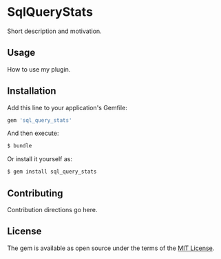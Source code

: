 # SqlQueryStats

Short description and motivation.

## Usage
How to use my plugin.

## Installation
Add this line to your application's Gemfile:

```ruby
gem 'sql_query_stats'
```

And then execute:
```bash
$ bundle
```

Or install it yourself as:
```bash
$ gem install sql_query_stats
```

## Contributing
Contribution directions go here.

## License
The gem is available as open source under the terms of the [MIT License](http://opensource.org/licenses/MIT).
